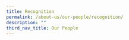 ```yaml
---
title: Recognition
permalink: /about-us/our-people/recognition/
description: ""
third_nav_title: Our People
---
```

